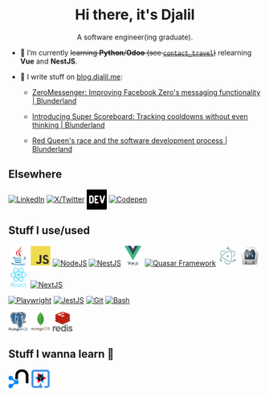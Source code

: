 <h1 align="center">Hi there, it's Djalil</h1>
<div align="center">A software engineer(ing graduate).</div>

- 🌱 I’m currently
  ~~learning **Python**/**Odoo** (see [`contact_travel`](https://github.com/djalilhebal/contact_travel))~~
  relearning **Vue** and **NestJS**.

- 📝 I write stuff on [blog.djalil.me](https://blog.djalil.me):

  * [ZeroMessenger: Improving Facebook Zero's messaging functionality | Blunderland](https://blog.djalil.me/posts/zero)

  * [Introducing Super Scoreboard: Tracking cooldowns without even thinking | Blunderland](https://djalil-blog-neo.vercel.app/introducing-super-scoreboard/)

  * [Red Queen's race and the software development process | Blunderland](https://djalil-blog-neo.vercel.app/red-queens-race/)


<h2 align="left">Elsewhere</h2>
<p align="left">
<a href="https://linkedin.com/in/abdeldjalilhebal"><img alt="LinkedIn" height="40" align="center" src="https://cdn.jsdelivr.net/gh/devicons/devicon@latest/icons/linkedin/linkedin-plain.svg" /></a>
<a href="https://twitter.com/djalilhebal"><img alt="X/Twitter" align="center" height="40" src="https://cdn.jsdelivr.net/gh/devicons/devicon@latest/icons/twitter/twitter-original.svg" /></a>
<a href="https://dev.to/djalilhebal"><img alt="DEV" align="center" height="40" src="./assets//dev-black.png" /></a>
<a href="https://codepen.io/djalilhebal"><img alt="Codepen" align="center" height="40" src="https://cdn.jsdelivr.net/gh/devicons/devicon@latest/icons/codepen/codepen-original.svg"/></a>
</p>


<h2 align="left">Stuff I use/used</h2>
<p align="left">
<a href="https://www.java.com"><img alt="Java" src="https://raw.githubusercontent.com/devicons/devicon/master/icons/java/java-original.svg" height="40"/></a>
<!-- JavaScript -->
<a href="https://developer.mozilla.org/en-US/docs/Web/JavaScript"><img alt="JavaScript" src="https://raw.githubusercontent.com/devicons/devicon/master/icons/javascript/javascript-original.svg" height="40"/></a> 
<a href="https://nodejs.org"><img alt="NodeJS" height="40" src="https://cdn.jsdelivr.net/gh/devicons/devicon@latest/icons/nodejs/nodejs-original.svg" /></a>
<a href="https://docs.nestjs.com"><img alt="NestJS" src="https://cdn.jsdelivr.net/gh/devicons/devicon@latest/icons/nestjs/nestjs-original.svg" height="40" /></a>
<a href="https://vuejs.org"><img alt="VueJS" src="https://raw.githubusercontent.com/devicons/devicon/master/icons/vuejs/vuejs-original-wordmark.svg" height="40"/></a>
<a href="https://quasar.dev"><img alt="Quasar Framework" height="40" src="https://cdn.jsdelivr.net/gh/devicons/devicon@latest/icons/quasar/quasar-original.svg"/></a>
<a href="https://www.electronjs.org"><img alt="Electron" src="https://raw.githubusercontent.com/devicons/devicon/master/icons/electron/electron-original.svg" height="40"/></a> 
<a href="https://cordova.apache.org"><img alt="Apache Cordova" height="40" src="./assets/cordova_128.png"/></a>
<!-- React -->
<a href="https://reactjs.org"><img alt="React" src="https://raw.githubusercontent.com/devicons/devicon/master/icons/react/react-original-wordmark.svg" height="40"/></a>
<a href="https://nextjs.org"><img alt="NextJS" height="40" src="https://cdn.jsdelivr.net/gh/devicons/devicon@latest/icons/nextjs/nextjs-original.svg" /></a> 

<!-- Meh -->
<a href="https://playwright.dev"><img alt="Playwright" height="40" src="https://cdn.jsdelivr.net/gh/devicons/devicon@latest/icons/playwright/playwright-original.svg" /></a>
<a href="https://jestjs.io"><img alt="JestJS" height="40" src="https://cdn.jsdelivr.net/gh/devicons/devicon@latest/icons/jest/jest-plain.svg"/></a>
<a href="https://git-scm.com"><img alt="Git" height="40" src="https://cdn.jsdelivr.net/gh/devicons/devicon@latest/icons/git/git-original.svg"/></a>
<a href="https://www.gnu.org/software/bash/"><img alt="Bash" height="40" src="https://cdn.jsdelivr.net/gh/devicons/devicon@latest/icons/bash/bash-original.svg"  /></a>

<!-- Databases -->
<a href="https://www.postgresql.org"><img alt="PostgreSQL" src="https://raw.githubusercontent.com/devicons/devicon/master/icons/postgresql/postgresql-original-wordmark.svg" height="40"/></a>
<a href="https://www.mongodb.com"><img alt="MongoDB" src="https://raw.githubusercontent.com/devicons/devicon/master/icons/mongodb/mongodb-original-wordmark.svg" height="40"/></a>
<a href="https://redis.io"><img alt="Redis" src="https://raw.githubusercontent.com/devicons/devicon/master/icons/redis/redis-original-wordmark.svg" height="40"/></a>


<h2 align="left">Stuff I wanna learn 🌈</h2>
<a href="https://neo4j.com/"><img alt="Neo4j" src="https://raw.githubusercontent.com/devicons/devicon/master/icons/neo4j/neo4j-original.svg" height="40"/></a>
<a href="https://quarkus.io/"><img alt="Quarkus" src="https://raw.githubusercontent.com/devicons/devicon/master/icons/quarkus/quarkus-original.svg" height="40"/></a>
</p>
